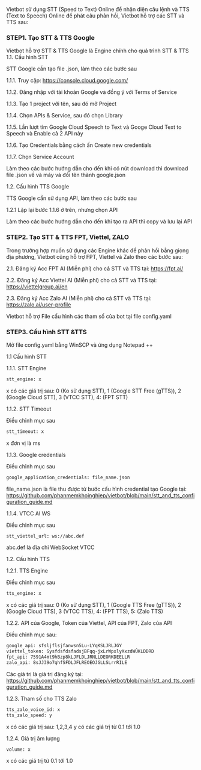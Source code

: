 Vietbot sử dụng STT (Speed to Text) Online để nhận diện câu lệnh và TTS (Text to Speech) Online để phát câu phản hồi, Vietbot hỗ trợ các
STT và TTS sau:

### STEP1. Tạo STT & TTS Google
Vietbot hỗ trợ STT & TTS Google là Engine chính cho quá trình STT & TTS
1.1. Cấu hình STT

STT Google cần tạo file .json, làm theo các bước sau

1.1.1. Truy cập: https://console.cloud.google.com/

1.1.2. Đăng nhập với tài khoản Google và đồng ý với Terms of Service

1.1.3. Tạo 1 project với tên, sau đó mở Project

1.1.4. Chọn APIs & Service, sau đó chọn Library 

1.1.5. Lần lượt tìm Google Cloud Speech to Text và Googe Cloud Text to Speech và Enable cả 2 API này

1.1.6. Tạo Credentials bằng cách ấn Create new credentials

1.1.7. Chọn Service Account

Làm theo các bước hướng dẫn cho đến khi có nút download thì download file .json về và máy và đổi tên thành google.json

1.2. Cấu hình TTS Google

TTS Google cần sử dụng API, làm theo các bước sau

1.2.1 Lặp lại bước 1.1.6 ở trên, nhưng chọn API 

Làm theo các bước hướng dẫn cho đến khi tạo ra API thì copy và lưu lại API

### STEP2.  Tạo STT & TTS FPT, Viettel, ZALO

Trong trường hợp muốn sử dụng các Engine khác để phản hồi bằng giọng địa phương, Vietbot cũng hỗ trợ FPT, Viettel và Zalo theo các bước sau:

2.1. Đăng ký Acc FPT AI (Miễn phí) cho cả STT và TTS tại: https://fpt.ai/

2.2. Đăng ký Acc Viettel AI (Miễn phí) cho cả STT và TTS tại: https://viettelgroup.ai/en

2.3. Đăng ký Acc Zalo AI (Miễn phí) cho cả STT và TTS tại: https://zalo.ai/user-profile


Vietbot hỗ trợ File cấu hình các tham số của bot tại file config.yaml

### STEP3. Cấu hình STT &TTS

Mở file config.yaml bằng WinSCP và ứng dụng Notepad ++

1.1 Cấu hình STT

1.1.1. STT Engine

```sh
stt_engine: x
```
x có các giá trị sau: 0 (Ko sử dụng STT), 1 (Google STT Free (gTTS)), 2 (Google Cloud STT), 3 (VTCC STT), 4: (FPT STT)

1.1.2. STT Timeout

Điều chỉnh mục sau
```sh
stt_timeout: x
```
x đơn vị là ms

1.1.3. Google credentials

Điều chỉnh mục sau
```sh
google_application_credentials: file_name.json
```
file_name.json là file thu được từ bước cấu hình credential tạo Google tại: https://github.com/phanmemkhoinghiep/vietbot/blob/main/stt_and_tts_configuration_guide.md

1.1.4. VTCC AI WS

Điều chỉnh mục sau
```sh
stt_viettel_url: ws://abc.def
```
abc.def là địa chỉ WebSocket VTCC

1.2. Cấu hình TTS

1.2.1. TTS Engine

Điều chỉnh mục sau
```sh
tts_engine: x
```
x có các giá trị sau: 0 (Ko sử dụng STT), 1 (Google TTS Free (gTTS)), 2 (Google Cloud TTS), 3 (VTCC TTS), 4: (FPT TTS), 5: (Zalo TTS)

1.2.2. API của Google, Token của Viettel, API của FPT, Zalo của API

Điều chỉnh mục sau:

```sh
google_api: sfsljflsjfanwsn5Lu-LYqKSLJRLJGY
viettel_token: SysfdsfdsfadsjBFqq-jxLrWpxlyXxzdWỦKLDDRD
fpt_api: 7591A4mt9hBzp8kLJFLDLJRNLLDEORKDEELLR
zalo_api: 8sJJ39o7qhfSFDLJFLREOEOJGLLSLrrRILE
```
Các giá trị là giá trị đăng ký tại: https://github.com/phanmemkhoinghiep/vietbot/blob/main/stt_and_tts_configuration_guide.md

1.2.3. Tham số cho TTS Zalo
```sh
tts_zalo_voice_id: x
tts_zalo_speed: y
```
x có các giá trị sau: 1,2,3,4
y có các giá trị từ 0.1 tới 1.0

1.2.4. Giá trị âm lượng
```sh
volume: x
```
x có các giá trị từ 0.1 tới 1.0


